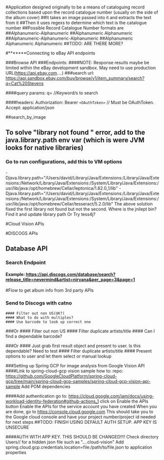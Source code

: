 #Application designed originally to be a means of cataloguing record collections based upon the record catalogue number (usually on the side of the album cover)
##It takes an image passed into it and extracts the text from it
##Then it uses regexs to determine which text is the catalogue number
##Possible Record Catalogue Number formats are
##Alphanumeric-Alphanumeric
##Alphanumeric Alphanumeric
##Alphanumeric-Alphanumeric-Alphanumeric
##Alphanumeric Alphanumeric Alphanumeric
##TODO: ARE THERE MORE?

#*******Connecting to eBay API endpoints

###Browse API
###Endpoints:
####NOTE: Response results maybe be limited within the eBay development sandbox. May need to use production URL(https://api.ebay.com....)
###search
url: https://api.sandbox.ebay.com/buy/browse/v1/item_summary/search?q=Cat%20Stevens

####query params: 
q=<text> //Keyword/s to search

####headers:
Authorization: Bearer `<OAuthToken>` // Must be OAuthToken. \
Accept: application/json



##search_by_image

## To solve "library not found " error, add to the java.library.path env var (which is were JVM looks for native libraries)
### Go to run configurations, add this to VM options
-Djava.library.path="/Users/david/Library/Java/Extensions:/Library/Java/Extensions:/Network/Library/Java/Extensions:/System/Library/Java/Extensions:/usr/lib/java:/opt/homebrew/Cellar/leptonica/1.82.0_1/lib"
-Djava.library.path="/Users/david/Library/Java/Extensions:/Library/Java/Extensions:/Network/Library/Java/Extensions:/System/Library/Java/Extensions:/usr/lib/java:/opt/homebrew/Cellar/tesseract/5.2.0/lib"
The above solution fixed the first library not found but not the second.
Where is the jnilept bin?
Find it and update library path
Or
Try tess4j?

#Cloud Vision APIs

#DISCOGS APIs

## Database API
### Search Endpoint
#### Example: https://api.discogs.com/database/search?release_title=nevermind&artist=nirvana&per_page=3&page=1


#Flow to get album info from 3rd party APIs
### Send to Discogs with catno
    #### Filter out non US(UK?)
    #### What to do with multiples?
    #### Use barcode to look up correct one

###Or
    #### Filter out non US
    #### Filter duplicate artists/title
    #### Can I find a dependable barcode?

###Or
    #### Just grab first result object and present to user. Is this dependable? Need to test
    #### Filter duplicate artists/title
    #### Present options to user and let them select or manual lookup



###Setting up Spring GCP for image analysis from Google Vision API
####Link to spring-cloud-gcp vision sample how to: repo: https://github.com/GoogleCloudPlatform/spring-cloud-gcp/tree/main/spring-cloud-gcp-samples/spring-cloud-gcp-vision-api-sample
Add POM dependencies

####Add authentication
go to: https://cloud.google.com/iam/docs/using-workload-identity-federation#github-actions_1
click on Enable the APIs button
Enable the APIs for the service account you have created
When you are done, go to https://console.cloud.google.com
This should take you to the Google cloud console and have your project number/project id needed for next steps
##TODO: FINISH USING DEFAULT AUTH SETUP. APP KEY IS UNSECURE


####AUTH WITH APP KEY. THIS SHOULD BE CHANGED!!!!
Check directory Users/<user>/ for a hidden json file such as "....cloud-vision"
Add spring.cloud.gcp.credentials.location=file:/path/to/file.json to application properties
